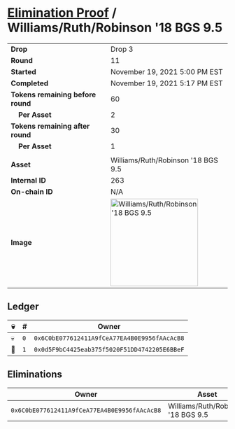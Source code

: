 # [Elimination Proof](./readme.md) / Williams/Ruth/Robinson &#039;18 BGS 9.5

|||
|---|---|
| **Drop** | Drop 3 |
| **Round** | 11 |
| **Started** | November 19, 2021 5:00 PM EST |
| **Completed** | November 19, 2021 5:17 PM EST |
| **Tokens remaining before round** | 60 |
| **&nbsp;&nbsp;&nbsp;&nbsp;Per Asset** | 2 |
| **Tokens remaining after round** | 30 |
| **&nbsp;&nbsp;&nbsp;&nbsp;Per Asset** | 1 |
| | |
| **Asset** | Williams/Ruth/Robinson &#039;18 BGS 9.5 |
| **Internal ID** | 263 |
| **On-chain ID** | N/A |
| **Image** | <img src="https://tcdn.blokpax.com/94d9199b-dc5d-44c1-8544-12ad6c8b03e5/89c461fa8ff97e0f99cba47bbafb1ba17e6b2918ee035ee5df6b124594cc1ab1.jpg" height="200" alt="Williams/Ruth/Robinson &#039;18 BGS 9.5" /> |

## Ledger

| 💀 | # | Owner |
| --- | --- | --- |
| 💀 | `0` | `0x6C0bE077612411A9fCeA77EA4B0E9956fAAcAcB8` |
| 👑 | `1` | `0x0d5F9bC4425eab375f5020F51DD4742205E6BBeF` |


## Eliminations

| Owner | Asset | Qty. | Transaction |
| --- | --- | --- | --- |
| `0x6C0bE077612411A9fCeA77EA4B0E9956fAAcAcB8` | Williams/Ruth/Robinson '18 BGS 9.5 | 1 | [Polygonscan](https://polygonscan.com/tx/0xcf5dd9ce68ced8b536b958c34747c026147062021b036e3e9109c06ebfca6b96) |
